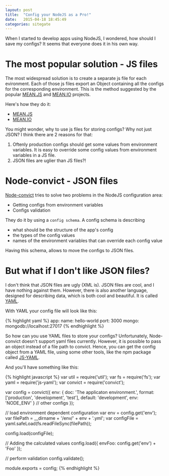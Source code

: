 ```yaml
---
layout: post
title:  "Config your NodeJS as a Pro!"
date:   2015-04-18 18:45:49
categories: sitegate
---
```

When I started to develop apps using NodeJS, I wondered, how should I save my configs? It seems that everyone does it in his own way.

# The most popular solution - JS files

The most widespread solution is to create a separate js file for each evironment. Each of those js files export an Object containing all the configs for the corresponding environment.
This is the method suggested by the popular [MEAN.JS][mean-js] and [MEAN.IO][mean-io] projects.

Here's how they do it:

* [MEAN.JS][mean-js-config]
* [MEAN.IO][mean-io-config]

You might wonder, why to use js files for storing configs? Why not just JSON? I think there are 2 reasons for that:

1. Oftenly production configs should get some values from environment variables. It is easy to override some config values from environment variables in a JS file.
2. JSON files are uglier than JS files?!


# Node-convict - JSON files

[Node-convict][node-convict] tries to solve two problems in the NodeJS configuration area:

* Getting configs from environment variables
* Configs validation

They do it by using a `config schema`. A config schema is describing

* what should be the structure of the app's config
* the types of the config values
* names of the environment variables that can override each config value

Having this schema, allows to move the configs to JSON files.


# But what if I don't like JSON files?

I don't think that JSON files are ugly (XML is).
JSON files are cool, and I have nothing against them. However, there is also another language, designed for describing data, which is both cool and beautiful. It is called [YAML][yaml].

With YAML your config file will look like this:

{% highlight yaml %}
app:
  name: hello-world
port: 3000
mongo: mongodb://localhost:27017
{% endhighlight %}

So how can you use YAML files to store your configs? Unfortunately, Node-convict doesn't support yaml files currently. However, it is possible to pass an object instead of a file path to convict. Hence, you can
get the config object from a YAML file, using some other tools, like the npm package called [JS-YAML][js-yaml].

And you'll have something like this:

{% highlight javascript %}
var util = require('util');
var fs = require('fs');
var yaml = require('js-yaml');
var convict = require('convict');

var config = convict({
  env: {
    doc: 'The applicaton environment.',
    format: ['production', 'development', 'test'],
    default: 'development',
    env: 'NODE_ENV'
  }
  // other configs
});

// load environment dependent configuration
var env = config.get('env');
var filePath = __dirname + '/env/' + env + '.yml';
var configFile = yaml.safeLoad(fs.readFileSync(filePath));

config.load(configFile);

// Adding the calculated values
config.load({
  envFoo: config.get('env') + 'Foo'
});

// perform validation
config.validate();

module.exports = config;
{% endhighlight %}


[mean-js]: http://meanjs.org/
[mean-io]: http://mean.io/
[mean-js-config]: https://github.com/meanjs/mean/tree/master/config/env
[mean-io-config]: https://github.com/linnovate/mean/tree/master/config/env
[node-convict]: https://github.com/mozilla/node-convict
[yaml]: http://yaml.org/
[js-yaml]: https://github.com/nodeca/js-yaml